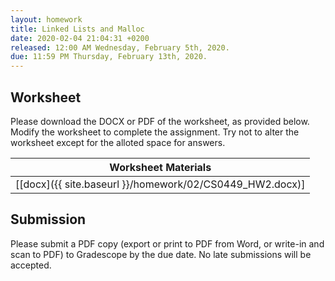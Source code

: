 ```yaml
---
layout: homework
title: Linked Lists and Malloc
date: 2020-02-04 21:04:31 +0200
released: 12:00 AM Wednesday, February 5th, 2020.
due: 11:59 PM Thursday, February 13th, 2020.
---
```


## Worksheet

Please download the DOCX or PDF of the worksheet, as provided below.
Modify the worksheet to complete the assignment.
Try not to alter the worksheet except for the alloted space for answers.

| Worksheet Materials |
|---------------------|
| [[docx]({{ site.baseurl }}/homework/02/CS0449_HW2.docx)] |

## Submission

Please submit a PDF copy (export or print to PDF from Word, or write-in and scan to PDF) to Gradescope by the due date.
No late submissions will be accepted.
